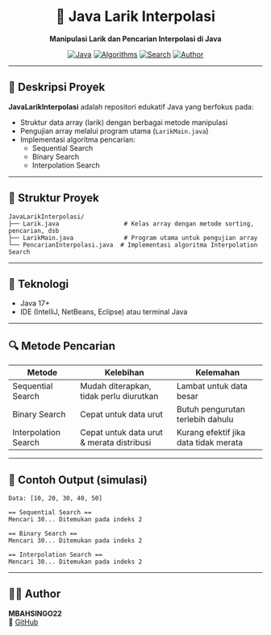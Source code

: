 <h1 align="center">🧮 Java Larik Interpolasi</h1>
<p align="center">
  <b>Manipulasi Larik dan Pencarian Interpolasi di Java</b><br>
</p>

<div align="center">

[![Java](https://img.shields.io/badge/Java-17-red?logo=oracle)](https://www.oracle.com/java/)
[![Algorithms](https://img.shields.io/badge/Algorithm-Interpolation%20Search-blue)]()
[![Search](https://img.shields.io/badge/Search-Binary%20%26%20Sequential-orange)]()
[![Author](https://img.shields.io/badge/Author-MBAHSINGO22-blue)](https://github.com/MBAHSINGO22)

</div>

---

## 📖 Deskripsi Proyek

**JavaLarikInterpolasi** adalah repositori edukatif Java yang berfokus pada:
- Struktur data array (larik) dengan berbagai metode manipulasi
- Pengujian array melalui program utama (`LarikMain.java`)
- Implementasi algoritma pencarian:
  - Sequential Search
  - Binary Search
  - Interpolation Search

---

## 📂 Struktur Proyek

```
JavaLarikInterpolasi/
├── Larik.java                  # Kelas array dengan metode sorting, pencarian, dsb
├── LarikMain.java              # Program utama untuk pengujian array
└── PencarianInterpolasi.java  # Implementasi algoritma Interpolation Search
```

---

## 🧰 Teknologi

- Java 17+
- IDE (IntelliJ, NetBeans, Eclipse) atau terminal Java

---

## 🔍 Metode Pencarian

| Metode               | Kelebihan                               | Kelemahan                     |
|----------------------|------------------------------------------|-------------------------------|
| Sequential Search    | Mudah diterapkan, tidak perlu diurutkan  | Lambat untuk data besar       |
| Binary Search        | Cepat untuk data urut                   | Butuh pengurutan terlebih dahulu |
| Interpolation Search | Cepat untuk data urut & merata distribusi | Kurang efektif jika data tidak merata |

---

## 📌 Contoh Output (simulasi)

```
Data: [10, 20, 30, 40, 50]

== Sequential Search ==
Mencari 30... Ditemukan pada indeks 2

== Binary Search ==
Mencari 30... Ditemukan pada indeks 2

== Interpolation Search ==
Mencari 30... Ditemukan pada indeks 2
```

---

## 👨‍💻 Author

**MBAHSINGO22**  
🔗 [GitHub](https://github.com/MBAHSINGO22)
